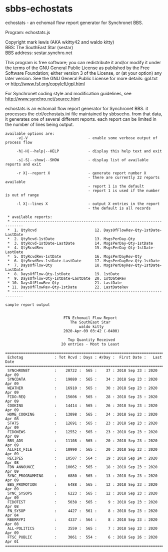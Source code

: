 # sbbs-echostats
echostats - an echomail flow report generator for Synchronet BBS.

Program: echostats.js

Copyright mark lewis (AKA wkitty42 and waldo kitty)<br/>
BBS: The SouthEast Star (sestar)<br/>
BBS address: sestar.synchro.net<br/>

This program is free software; you can redistribute it and/or
modify it under the terms of the GNU General Public License
as published by the Free Software Foundation; either version 3
of the License, or (at your option) any later version.
See the GNU General Public License for more details: gpl.txt or
http://www.fsf.org/copyleft/gpl.html

For Synchronet coding style and modification guidelines, see
http://www.synchro.net/source.html

echostats is an echomail flow report generator for Synchronet BBS. it
processes the ctrl/echostats.ini file maintained by sbbsecho. from that
data, it generates one of several different reports. each report can be
limited in the number of lines being output.

```
available options are:
     -v|-V                           - enable some verbose output of process flow

     -h|-H|--help|--HELP             - display this help text and exit

     -s|-S|--show|--SHOW             - display list of available reports and exit

     -r X|--report X                 - generate report number X
                                     - there are currently 22 reports available
                                     - report 1 is the default
                                     - report 1 is used if the number is out of range

     -l X|--lines X                  - output X entries in the report
                                     - the default is all records
```

```
 * available reports:
 * ---------------------------------------------------------------------------
 *  1. QtyRcvd                          12. DaysOfFlowRev-Qty-1stDate-LastDate
 *  2. QtyRcvd-1stDate                  13. MsgsPerDay-Qty
 *  3. QtyRcvd-1stDate-LastDate         14. MsgsPerDay-Qty-1stDate
 *  4. QtyRcvdRev                       15. MsgsPerDay-Qty-1stDate-LastDate
 *  5. QtyRcvdRev-1stDate               16. MsgsPerDayRev-Qty
 *  6. QtyRcvdRev-1stDate-LastDate      17. MsgsPerDayRev-Qty-1stDate
 *  7. DaysOfFlow-Qty                   18. MsgsPerDayRev-Qty-1stDate-LastDate
 *  8. DaysOfFlow-Qty-1stDate           19. 1stDate
 *  9. DaysOfFlow-Qty-1stDate-LastDate  20. 1stDateRev
 * 10. DaysOfFlowRev-Qty                21. LastDate
 * 11. DaysOfFlowRev-Qty-1stDate        22. LastDateRev
 * ---------------------------------------------------------------------------
```

```
sample report output


                          FTN Echomail Flow Report
                             The SouthEast Star
                                 waldo kitty
                          2020-Apr-09 03:42 (-0400)

                            Top Quantity Received
                         20 entries - Most to Least

============================================================================
 Echotag              : Tot Rcvd : Days : #/Day :  First Date :   Last Date
============================================================================
 SYNCHRONET           :    20722 :  565 :    37 : 2018 Sep 23 : 2020 Apr 09
 SYNCDATA             :    19080 :  565 :    34 : 2018 Sep 23 : 2020 Apr 09
 WEATHER              :    16910 :  565 :    30 : 2018 Sep 23 : 2020 Apr 09
 FIDO-REQ             :    15606 :  565 :    28 : 2018 Sep 23 : 2020 Apr 09
 COOKING              :    14414 :  565 :    26 : 2018 Sep 23 : 2020 Apr 09
 HOME_COOKING         :    13098 :  565 :    24 : 2018 Sep 23 : 2020 Apr 08
 STATS                :    12691 :  565 :    23 : 2018 Sep 23 : 2020 Apr 09
 FIDONEWS             :    12552 :  565 :    23 : 2018 Sep 23 : 2020 Apr 09
 BBS_ADS              :    11108 :  565 :    20 : 2018 Sep 23 : 2020 Apr 09
 ALLFIX_FILE          :    10990 :  565 :    20 : 2018 Sep 23 : 2020 Apr 09
 RECIPES              :    10507 :  564 :    19 : 2018 Sep 24 : 2020 Apr 08
 FDN_ANNOUNCE         :    10062 :  565 :    18 : 2018 Sep 23 : 2020 Apr 09
 SYNC_PROGRAMMING     :     6880 :  565 :    13 : 2018 Sep 23 : 2020 Apr 09
 BBS_PROMOTION        :     6488 :  565 :    12 : 2018 Sep 23 : 2020 Apr 09
 SYNC_SYSOPS          :     6223 :  565 :    12 : 2018 Sep 23 : 2020 Apr 09
 FIDOTEST             :     5038 :  565 :     9 : 2018 Sep 23 : 2020 Apr 08
 FN_SYSOP             :     4427 :  561 :     8 : 2018 Sep 23 : 2020 Apr 04
 RBERRYPI             :     4337 :  564 :     8 : 2018 Sep 23 : 2020 Apr 08
 ALL-POLITICS         :     3559 :  565 :     7 : 2018 Sep 23 : 2020 Apr 09
 FTSC_PUBLIC          :     3061 :  554 :     6 : 2018 Sep 26 : 2020 Apr 01
============================================================================
```
